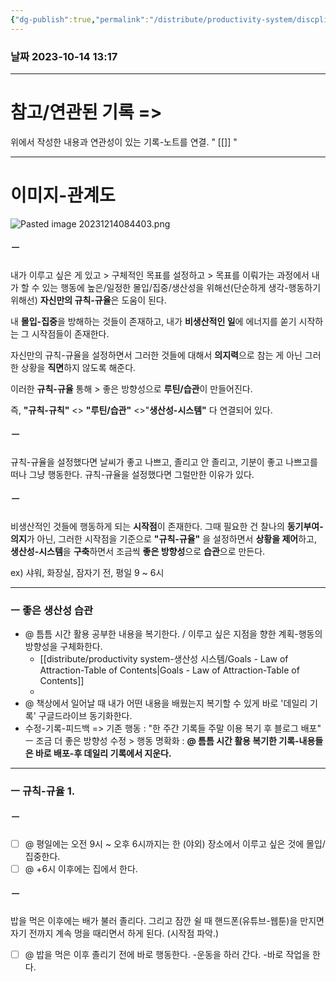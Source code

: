 ```yaml
---
{"dg-publish":true,"permalink":"/distribute/productivity-system/discpline-rule-regulation-routine-sop/","tags":["생산성-시스템","discpline-규칙-규율-루틴SOP"],"noteIcon":""}
---
```


### 날짜 2023-10-14 13:17

-------------------------------
# 참고/연관된 기록 =>
위에서 작성한 내용과 연관성이 있는 기록-노트를 연결.
" [[]] "


-----
# 이미지-관계도
![Pasted image 20231214084403.png](/img/user/%EC%B2%A8%EB%B6%80%ED%8C%8C%EC%9D%BC/Pasted%20image%2020231214084403.png)

##### ㅡ
내가 이루고 싶은 게 있고 > 구체적인 목표를 설정하고 > 목표를 이뤄가는 과정에서 내가 할 수 있는 행동에 높은/일정한 몰입/집중/생산성을 위해선(단순하게 생각-행동하기 위해선)  **자신만의 규칙-규율**은 도움이 된다.
	
내 **몰입-집중**을 방해하는 것들이 존재하고, 내가 **비생산적인 일**에 에너지를 쏟기 시작하는 그 시작점들이 존재한다. 
	
자신만의 규칙-규율을 설정하면서 그러한 것들에 대해서 **의지력**으로 참는 게 아닌 그러한 상황을 **직면**하지 않도록 해준다.
	
이러한 **규칙-규율** 통해 > 좋은 방향성으로 **루틴/습관**이 만들어진다.
	
즉, **"규칙-규칙"** <> **"루틴/습관"** <>"**생산성-시스템"** 다 연결되어 있다.


##### ㅡ
규칙-규율을 설정했다면 날씨가 좋고 나쁘고, 졸리고 안 졸리고, 기분이 좋고 나쁘고를 떠나 그냥 행동한다. 규칙-규율을 설정했다면 그럴만한 이유가 있다.


##### ㅡ
비생산적인 것들에 행동하게 되는 **시작점**이 존재한다. 그때 필요한 건 찰나의 **동기부여-의지**가 아닌, 그러한 시작점을 기준으로 **"규칙-규율"** 을 설정하면서 **상황을 제어**하고, **생산성-시스템**을 **구축**하면서 조금씩 **좋은 방향성**으로 **습관**으로 만든다.
	
ex) 샤워, 화장실, 잠자기 전, 평일 9 ~ 6시

----

### ㅡ 좋은 생산성 습관
	
- @ 틈틈 시간 활용 공부한 내용을 복기한다. / 이루고 싶은 지점을 향한 계획-행동의 방향성을 구체화한다.
	- [[distribute/productivity system-생산성 시스템/Goals - Law of Attraction-Table of Contents\|Goals - Law of Attraction-Table of Contents]]
	- 
- @ 책상에서 일어날 때 내가 어떤 내용을 배웠는지 복기할 수 있게 바로 '데일리 기록' 구글드라이브 동기화한다.
- 수정-기록-피드백 =>
	기존 행동 : "한 주간 기록들 주말 이용 복기 후 블로그 배포"
	ㅡ
	조금 더 좋은 방향성 수정 > 행동 명확화 : 
	**@ 틈틈 시간 활용 복기한 기록-내용들은 바로 배포-후 데일리 기록에서 지운다.**

----
### ㅡ 규칙-규율 1.

##### ㅡ
- [ ] @ 평일에는 오전 9시 ~ 오후 6시까지는 한 (야외) 장소에서 이루고 싶은 것에 몰입/집중한다.
- [ ] @ +6시 이후에는 집에서 한다.

##### ㅡ
밥을 먹은 이후에는 배가 불러 졸리다. 그리고 잠깐 쉴 때 핸드폰(유튜브-웹툰)을 만지면 자기 전까지 계속 멍을 때리면서 하게 된다. (시작점 파악.)
	
- [ ] @ 밥을 먹은 이후 졸리기 전에 바로 행동한다. 
	-운동을 하러 간다.
	-바로 작업을 한다.